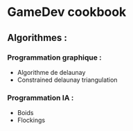 # GameDev cookbook

## Algorithmes :

### Programmation graphique :
- Algorithme de delaunay
- Constrained delaunay triangulation

### Programmation IA :
- Boids
- Flockings

